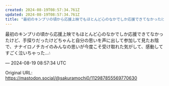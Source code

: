 ```yaml
---
created: 2024-08-19T08:57:34.761Z
updated: 2024-08-19T08:57:34.761Z
title: "最初のキンプリの頃から応援上映でもほとんど心のなかでしか応援できてなかったけど、手探りだったけどちゃんと自分の思いを声に出して参加して見たお陰で、ナナイロノチカ[...]"
---
```


<p>最初のキンプリの頃から応援上映でもほとんど心のなかでしか応援できてなかったけど、手探りだったけどちゃんと自分の思いを声に出して参加して見たお陰で、ナナイロノチカイのみんなの思いが今度こそ受け取れた気がして、感動してすごく泣いちゃった…💧</p>

&mdash; 2024-08-19 08:57:34 UTC

Original URL: https://mastodon.social/@sakuramochi0/112987855569770630
